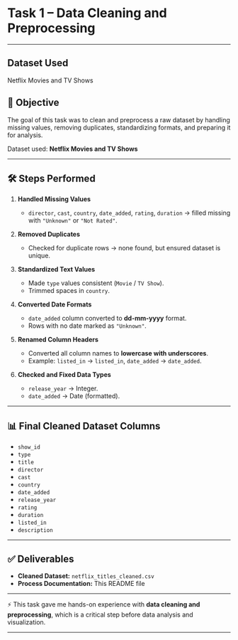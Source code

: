 # Task 1 – Data Cleaning and Preprocessing

---

## Dataset Used

Netflix Movies and TV Shows

## 📌 Objective

The goal of this task was to clean and preprocess a raw dataset by handling missing values, removing duplicates, standardizing formats, and preparing it for analysis.

Dataset used: **Netflix Movies and TV Shows**

---

## 🛠 Steps Performed

1. **Handled Missing Values**

   * `director`, `cast`, `country`, `date_added`, `rating`, `duration` → filled missing with `"Unknown"` or `"Not Rated"`.

2. **Removed Duplicates**

   * Checked for duplicate rows → none found, but ensured dataset is unique.

3. **Standardized Text Values**

   * Made `type` values consistent (`Movie` / `TV Show`).
   * Trimmed spaces in `country`.

4. **Converted Date Formats**

   * `date_added` column converted to **dd-mm-yyyy** format.
   * Rows with no date marked as `"Unknown"`.

5. **Renamed Column Headers**

   * Converted all column names to **lowercase with underscores**.
   * Example: `listed_in` → `listed_in`, `date_added` → `date_added`.

6. **Checked and Fixed Data Types**

   * `release_year` → Integer.
   * `date_added` → Date (formatted).

---

## 📊 Final Cleaned Dataset Columns

* `show_id`
* `type`
* `title`
* `director`
* `cast`
* `country`
* `date_added`
* `release_year`
* `rating`
* `duration`
* `listed_in`
* `description`

---

## ✅ Deliverables

* **Cleaned Dataset:** `netflix_titles_cleaned.csv`
* **Process Documentation:** This README file

---

⚡ This task gave me hands-on experience with **data cleaning and preprocessing**, which is a critical step before data analysis and visualization.

---
